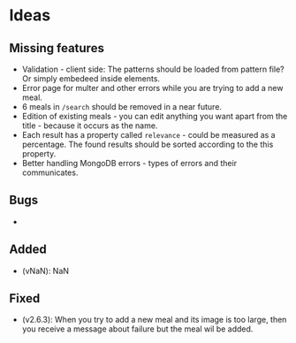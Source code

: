 # Ideas

## Missing features

-   Validation - client side: The patterns should be loaded from pattern file? Or simply embedeed inside elements.
-   Error page for multer and other errors while you are trying to add a new meal.
-   6 meals in `/search` should be removed in a near future.
-   Edition of existing meals - you can edit anything you want apart from the title - because it occurs as the name.
-   Each result has a property called `relevance` - could be measured as a percentage. The found results should be sorted according to the this property.
-   Better handling MongoDB errors - types of errors and their communicates.

## Bugs

-

## Added

-   (vNaN): NaN

## Fixed

-   (v2.6.3): When you try to add a new meal and its image is too large, then you receive a message about failure but the meal wil be added.
